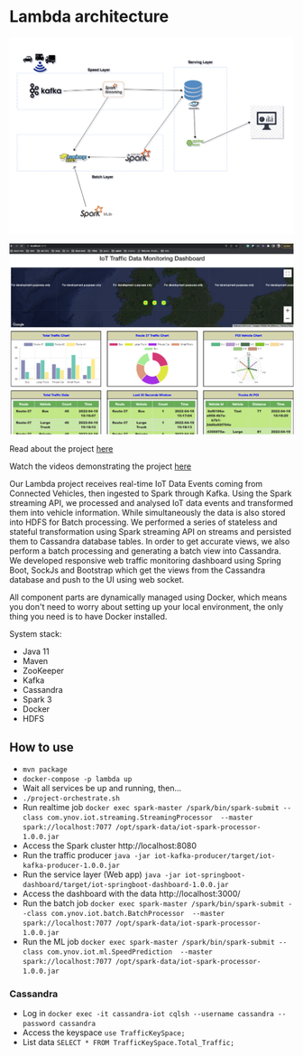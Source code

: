 # Lambda architecture

![Alt text](diagram.png?raw=true "Lambda architecture")

![Alt text](dashboard.png?raw=true "Dashboard")

Read about the project [here](https://dzone.com/articles/lambda-architecture-how-to-build-a-big-data-pipeli)

Watch the videos demonstrating the project <a href="https://dzone.com/articles/lambda-architecturehow-to-build-a-big-data-pipelin" target="_blank">here</a>

Our Lambda project receives real-time IoT Data Events coming from Connected Vehicles, 
then ingested to Spark through Kafka. Using the Spark streaming API, we processed and analysed 
IoT data events and transformed them into vehicle information.
While simultaneously the data is also stored into HDFS for Batch processing. 
We performed a series of stateless and stateful transformation using Spark streaming API on 
streams and persisted them to Cassandra database tables. In order to get accurate views, 
we also perform a batch processing and generating a batch view into Cassandra.
We developed responsive web traffic monitoring dashboard using Spring Boot, 
SockJs and Bootstrap which get the views from the Cassandra database and push to the UI using web socket.


All component parts are dynamically managed using Docker, which means you don't need to worry 
about setting up your local environment, the only thing you need is to have Docker installed.

System stack:
- Java 11
- Maven
- ZooKeeper
- Kafka
- Cassandra
- Spark 3
- Docker
- HDFS




## How to use
* `mvn package`
* `docker-compose -p lambda up`
* Wait all services be up and running, then...
* `./project-orchestrate.sh`
* Run realtime job `docker exec spark-master /spark/bin/spark-submit --class com.ynov.iot.streaming.StreamingProcessor  --master spark://localhost:7077 /opt/spark-data/iot-spark-processor-1.0.0.jar`
* Access the Spark cluster http://localhost:8080
* Run the traffic producer `java -jar iot-kafka-producer/target/iot-kafka-producer-1.0.0.jar`
* Run the service layer (Web app) `java -jar iot-springboot-dashboard/target/iot-springboot-dashboard-1.0.0.jar` 
* Access the dashboard with the data http://localhost:3000/
* Run the batch job `docker exec spark-master /spark/bin/spark-submit --class com.ynov.iot.batch.BatchProcessor  --master spark://localhost:7077 /opt/spark-data/iot-spark-processor-1.0.0.jar`
* Run the ML job `docker exec spark-master /spark/bin/spark-submit --class com.ynov.iot.ml.SpeedPrediction  --master spark://localhost:7077 /opt/spark-data/iot-spark-processor-1.0.0.jar`



### Cassandra
- Log in `docker exec -it cassandra-iot cqlsh --username cassandra --password cassandra`
- Access the keyspace `use TrafficKeySpace;`
- List data `SELECT * FROM TrafficKeySpace.Total_Traffic;`


